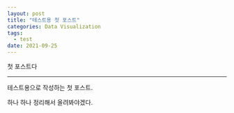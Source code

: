 ```yaml
---
layout: post
title: "테스트용 첫 포스트"
categories: Data Visualization
tags: 
  - test
date: 2021-09-25
---
```


첫 포스트다

-----------------

테스트용으로 작성하는 첫 포스트.   

하나 하나 정리해서 올려봐야겠다.   

